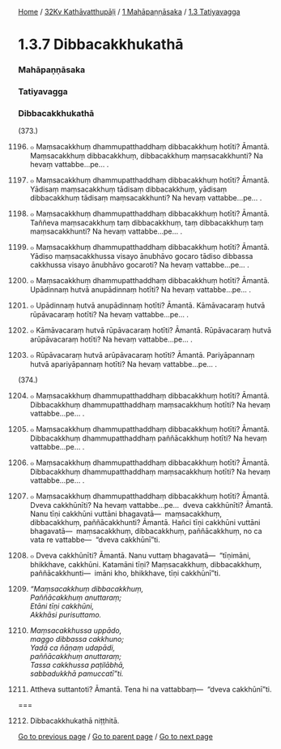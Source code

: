 
[Home](/) / [32Kv Kathāvatthupāḷi](/tipitaka/32Kv.md) / [1 Mahāpaṇṇāsaka](/tipitaka/32Kv/1.md) / [1.3 Tatiyavagga](/tipitaka/32Kv/1/1.3.md)

# 1.3.7 Dibbacakkhukathā

### Mahāpaṇṇāsaka

### Tatiyavagga

### Dibbacakkhukathā

(373.)

1196. ๐ Maṃsacakkhuṃ dhammupatthaddhaṃ dibbacakkhuṃ hotīti? Āmantā. Maṃsacakkhuṃ dibbacakkhuṃ, dibbacakkhuṃ maṃsacakkhunti? Na hevaṃ vattabbe…pe… .

1197. ๐ Maṃsacakkhuṃ dhammupatthaddhaṃ dibbacakkhuṃ hotīti? Āmantā. Yādisaṃ maṃsacakkhuṃ tādisaṃ dibbacakkhuṃ, yādisaṃ dibbacakkhuṃ tādisaṃ maṃsacakkhunti? Na hevaṃ vattabbe…pe… .

1198. ๐ Maṃsacakkhuṃ dhammupatthaddhaṃ dibbacakkhuṃ hotīti? Āmantā. Taññeva maṃsacakkhuṃ taṃ dibbacakkhuṃ, taṃ dibbacakkhuṃ taṃ maṃsacakkhunti? Na hevaṃ vattabbe…pe… .

1199. ๐ Maṃsacakkhuṃ dhammupatthaddhaṃ dibbacakkhuṃ hotīti? Āmantā. Yādiso maṃsacakkhussa visayo ānubhāvo gocaro tādiso dibbassa cakkhussa visayo ānubhāvo gocaroti? Na hevaṃ vattabbe…pe… .

1200. ๐ Maṃsacakkhuṃ dhammupatthaddhaṃ dibbacakkhuṃ hotīti? Āmantā. Upādinnaṃ hutvā anupādinnaṃ hotīti? Na hevaṃ vattabbe…pe… .

1201. ๐ Upādinnaṃ hutvā anupādinnaṃ hotīti? Āmantā. Kāmāvacaraṃ hutvā rūpāvacaraṃ hotīti? Na hevaṃ vattabbe…pe… .

1202. ๐ Kāmāvacaraṃ hutvā rūpāvacaraṃ hotīti? Āmantā. Rūpāvacaraṃ hutvā arūpāvacaraṃ hotīti? Na hevaṃ vattabbe…pe… .

1203. ๐ Rūpāvacaraṃ hutvā arūpāvacaraṃ hotīti? Āmantā. Pariyāpannaṃ hutvā apariyāpannaṃ hotīti? Na hevaṃ vattabbe…pe… .

(374.)

1204. ๐ Maṃsacakkhuṃ dhammupatthaddhaṃ dibbacakkhuṃ hotīti? Āmantā. Dibbacakkhuṃ dhammupatthaddhaṃ maṃsacakkhuṃ hotīti? Na hevaṃ vattabbe…pe… .

1205. ๐ Maṃsacakkhuṃ dhammupatthaddhaṃ dibbacakkhuṃ hotīti? Āmantā. Dibbacakkhuṃ dhammupatthaddhaṃ paññācakkhuṃ hotīti? Na hevaṃ vattabbe…pe… .

1206. ๐ Maṃsacakkhuṃ dhammupatthaddhaṃ dibbacakkhuṃ hotīti? Āmantā. Dibbacakkhuṃ dhammupatthaddhaṃ maṃsacakkhuṃ hotīti? Na hevaṃ vattabbe…pe… .

1207. ๐ Maṃsacakkhuṃ dhammupatthaddhaṃ dibbacakkhuṃ hotīti? Āmantā. Dveva cakkhūnīti? Na hevaṃ vattabbe…pe…  dveva cakkhūnīti? Āmantā. Nanu tīṇi cakkhūni vuttāni bhagavatā—  maṃsacakkhuṃ, dibbacakkhuṃ, paññācakkhunti? Āmantā. Hañci tīṇi cakkhūni vuttāni bhagavatā—  maṃsacakkhuṃ, dibbacakkhuṃ, paññācakkhuṃ, no ca vata re vattabbe—  “dveva cakkhūnī”ti.

1208. ๐ Dveva cakkhūnīti? Āmantā. Nanu vuttaṃ bhagavatā—  “tīṇimāni, bhikkhave, cakkhūni. Katamāni tīṇi? Maṃsacakkhuṃ, dibbacakkhuṃ, paññācakkhunti—  imāni kho, bhikkhave, tīṇi cakkhūnī”ti.

1209. _“Maṃsacakkhuṃ dibbacakkhuṃ,_  
_Paññācakkhuṃ anuttaraṃ;_  
_Etāni tīṇi cakkhūni,_  
_Akkhāsi purisuttamo._  


1210. _Maṃsacakkhussa uppādo,_  
_maggo dibbassa cakkhuno;_  
_Yadā ca ñāṇaṃ udapādi,_  
_paññācakkhuṃ anuttaraṃ;_  
_Tassa cakkhussa paṭilābhā,_  
_sabbadukkhā pamuccatī”ti._  


1211. Attheva suttantoti? Āmantā. Tena hi na vattabbaṃ—  “dveva cakkhūnī”ti.

===

1212. Dibbacakkhukathā niṭṭhitā.



[Go to previous page](/tipitaka/32Kv/1/1.3/1.3.6.md) / [Go to parent page](/tipitaka/32Kv/1/1.3.md) / [Go to next page](/tipitaka/32Kv/1/1.3/1.3.8.md)


